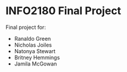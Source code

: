 # INFO2180 Final Project

Final project for: 

- Ranaldo Green 
- Nicholas Joiles 
- Natonya Stewart 
- Britney Hemmings 
- Jamila McGowan
